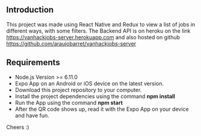 ## Introduction

This project was made using React Native and Redux to view a list of jobs in different ways, with some filters.
The Backend API is on heroku on the link https://vanhackjobs-server.herokuapp.com and also hosted on github https://github.com/araujobarret/vanhackjobs-server

## Requirements

- Node.js Version >= 6.11.0
- Expo App on an Android or iOS device on the latest version.
- Download this project repository to your computer.
- Install the project dependencies using the command **npm install**
- Run the App using the command **npm start**
- After the QR code shows up, read it with the Expo App on your device and have fun.

Cheers :)
